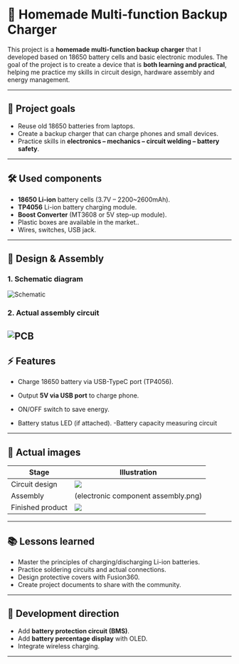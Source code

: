 # 🔋 Homemade Multi-function Backup Charger

This project is a **homemade multi-function backup charger** that I developed based on 18650 battery cells and basic electronic modules.
The goal of the project is to create a device that is **both learning and practical**, helping me practice my skills in circuit design, hardware assembly and energy management.

---

## 🎯 Project goals
- Reuse old 18650 batteries from laptops.
- Create a backup charger that can charge phones and small devices.
- Practice skills in **electronics – mechanics – circuit welding – battery safety**.

---

## 🛠️ Used components
- **18650 Li-ion** battery cells (3.7V – 2200~2600mAh).
- **TP4056** Li-ion battery charging module.
- **Boost Converter** (MT3608 or 5V step-up module).
- Plastic boxes are available in the market..
- Wires, switches, USB jack.
---

## 🔧 Design & Assembly
### 1. Schematic diagram
![Schematic](images/schematic.png)

### 2. Actual assembly circuit
![PCB](images/pcb.png)
---

## ⚡ Features
- Charge 18650 battery via USB-TypeC port (TP4056).

- Output **5V via USB port** to charge phone.

- ON/OFF switch to save energy.
- Battery status LED (if attached).
-Battery capacity measuring circuit
---

## 📸 Actual images
| Stage | Illustration |
|-----------|--------------|
| Circuit design | ![](images/board.jpg) |
| Assembly | (electronic component assembly.png) |
| Finished product | ![](images/final.jpg) |

---

## 📚 Lessons learned
- Master the principles of charging/discharging Li-ion batteries.
- Practice soldering circuits and actual connections.
- Design protective covers with Fusion360.
- Create project documents to share with the community.

---

## 🚀 Development direction
- Add **battery protection circuit (BMS)**.
- Add **battery percentage display** with OLED.
- Integrate wireless charging.

---
